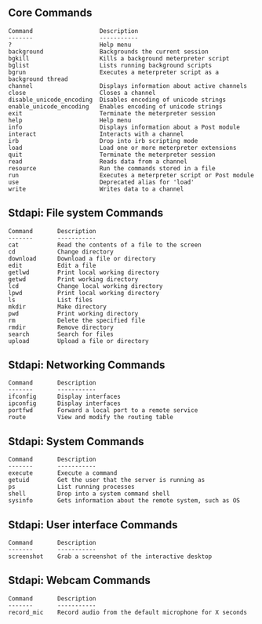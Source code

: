 Core Commands
----------------------

    Command                   Description
    -------                   -----------
    ?                         Help menu
    background                Backgrounds the current session
    bgkill                    Kills a background meterpreter script
    bglist                    Lists running background scripts
    bgrun                     Executes a meterpreter script as a background thread
    channel                   Displays information about active channels
    close                     Closes a channel
    disable_unicode_encoding  Disables encoding of unicode strings
    enable_unicode_encoding   Enables encoding of unicode strings
    exit                      Terminate the meterpreter session
    help                      Help menu
    info                      Displays information about a Post module
    interact                  Interacts with a channel
    irb                       Drop into irb scripting mode
    load                      Load one or more meterpreter extensions
    quit                      Terminate the meterpreter session
    read                      Reads data from a channel
    resource                  Run the commands stored in a file
    run                       Executes a meterpreter script or Post module
    use                       Deprecated alias for 'load'
    write                     Writes data to a channel


Stdapi: File system Commands
----------------------

    Command       Description
    -------       -----------
    cat           Read the contents of a file to the screen
    cd            Change directory
    download      Download a file or directory
    edit          Edit a file
    getlwd        Print local working directory
    getwd         Print working directory
    lcd           Change local working directory
    lpwd          Print local working directory
    ls            List files
    mkdir         Make directory
    pwd           Print working directory
    rm            Delete the specified file
    rmdir         Remove directory
    search        Search for files
    upload        Upload a file or directory


Stdapi: Networking Commands
----------------------

    Command       Description
    -------       -----------
    ifconfig      Display interfaces
    ipconfig      Display interfaces
    portfwd       Forward a local port to a remote service
    route         View and modify the routing table


Stdapi: System Commands
----------------------

    Command       Description
    -------       -----------
    execute       Execute a command
    getuid        Get the user that the server is running as
    ps            List running processes
    shell         Drop into a system command shell
    sysinfo       Gets information about the remote system, such as OS


Stdapi: User interface Commands
----------------------

    Command       Description
    -------       -----------
    screenshot    Grab a screenshot of the interactive desktop


Stdapi: Webcam Commands
----------------------

    Command       Description
    -------       -----------
    record_mic    Record audio from the default microphone for X seconds

